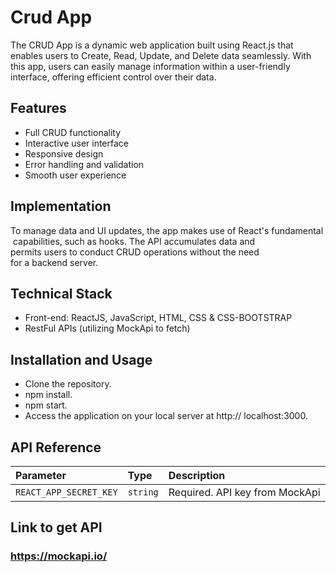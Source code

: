 # Crud App

The CRUD App is a dynamic web application built using React.js that enables users to Create, Read, Update, and Delete data seamlessly. With this app, users can easily manage information within a user-friendly interface, offering efficient control over their data.

## Features

- Full CRUD functionality
- Interactive user interface
- Responsive design
- Error handling and validation
- Smooth user experience

## Implementation

To manage data and UI updates, the app makes use of React's fundamental capabilities, such as hooks. The API accumulates data and permits users to conduct CRUD operations without the need for a backend server.

## Technical Stack

- Front-end: ReactJS, JavaScript, HTML, CSS & CSS-BOOTSTRAP
- RestFul APIs (utilizing MockApi to fetch)

## Installation and Usage

- Clone the repository.
- npm install.
- npm start.
- Access the application on your local server at http://  localhost:3000.

## API Reference


| Parameter | Type     | Description                |
| :-------- | :------- | :------------------------- |
| `REACT_APP_SECRET_KEY` | `string` | Required. API key from MockApi |


## Link to get API

### https://mockapi.io/